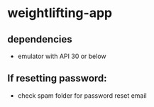# weightlifting-app


## dependencies
- emulator with API 30 or below

## If resetting password:
- check spam folder for password reset email
